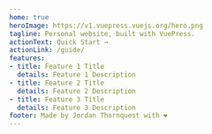```yaml
---
home: true
heroImage: https://v1.vuepress.vuejs.org/hero.png
tagline: Personal website, built with VuePress.
actionText: Quick Start →
actionLink: /guide/
features:
- title: Feature 1 Title
  details: Feature 1 Description
- title: Feature 2 Title
  details: Feature 2 Description
- title: Feature 3 Title
  details: Feature 3 Description
footer: Made by Jordan Thornquest with ❤️
---
```

